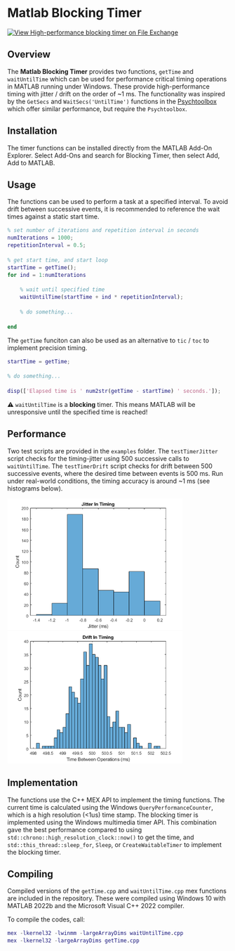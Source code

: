 # Matlab Blocking Timer

[![View High-performance blocking timer on File Exchange](https://www.mathworks.com/matlabcentral/images/matlab-file-exchange.svg)](https://uk.mathworks.com/matlabcentral/fileexchange/125290-high-performance-blocking-timer)

## Overview

The **Matlab Blocking Timer** provides two functions, `getTime` and `waitUntilTime` which can be used for performance critical timing operations in MATLAB running under Windows. These provide high-performance timing with jitter / drift on the order of ~1 ms. The functionality was inspired by the `GetSecs` and `WaitSecs('UntilTime')` functions in the [Psychtoolbox](http://psychtoolbox.org/) which offer similar performance, but require the `Psychtoolbox`.

## Installation

The timer functions can be installed directly from the MATLAB Add-On Explorer. Select Add-Ons and search for Blocking Timer, then select Add, Add to MATLAB.

## Usage

The functions can be used to perform a task at a specified interval. To avoid drift between successive events, it is recommended to reference the wait times against a static start time.

```matlab
% set number of iterations and repetition interval in seconds
numIterations = 1000;
repetitionInterval = 0.5;

% get start time, and start loop
startTime = getTime();
for ind = 1:numIterations

    % wait until specified time
    waitUntilTime(startTime + ind * repetitionInterval);

    % do something...

end
```

The `getTime` funciton can also be used as an alternative to `tic` / `toc` to implement precision timing.

```matlab
startTime = getTime;

% do something...

disp(['Elapsed time is ' num2str(getTime - startTime) ' seconds.']);
```

:warning: `waitUntilTime` is a **blocking** timer. This means MATLAB will be unresponsive until the specified time is reached!

## Performance

Two test scripts are provided in the `examples` folder. The `testTimerJitter` script checks for the timing-jitter using 500 successive calls to `waitUntilTime`. The `testTimerDrift` script checks for drift between 500 successive events, where the desired time between events is 500 ms. Run under real-world conditions, the timing accuracy is around ~1 ms (see histograms below).

<img src="examples/testTimerJitter.png" width="400"  /> <img src="examples/testTimerDrift.png" width="400"  />

## Implementation

The functions use the C++ MEX API to implement the timing functions. The current time is calculated using the Windows `QueryPerformanceCounter`, which is a high resolution (<1us) time stamp. The blocking timer is implemented using the Windows multimedia timer API. This combination gave the best performance compared to using `std::chrono::high_resolution_clock::now()` to get the time, and `std::this_thread::sleep_for`, `Sleep`, or `CreateWaitableTimer` to implement the blocking timer.

## Compiling

Compiled versions of the `getTime.cpp` and `waitUntilTime.cpp` mex functions are included in the repository. These were compiled using Windows 10 with MATLAB 2022b and the Microsoft Visual C++ 2022 compiler.

To compile the codes, call:

```matlab
mex -lkernel32 -lwinmm -largeArrayDims waitUntilTime.cpp
mex -lkernel32 -largeArrayDims getTime.cpp
```
